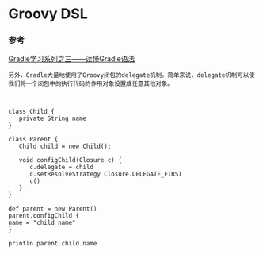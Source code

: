 # Groovy DSL


### 参考
[Gradle学习系列之三——读懂Gradle语法](http://www.cnblogs.com/CloudTeng/p/3418072.html)

	另外，Gradle大量地使用了Groovy闭包的delegate机制。简单来说，delegate机制可以使我们将一个闭包中的执行代码的作用对象设置成任意其他对象。
	
```


class Child {
   private String name
}

class Parent {
   Child child = new Child();

   void configChild(Closure c) {
      c.delegate = child
      c.setResolveStrategy Closure.DELEGATE_FIRST
      c()
   }
}

def parent = new Parent()
parent.configChild {
name = "child name"
}

println parent.child.name


```	
